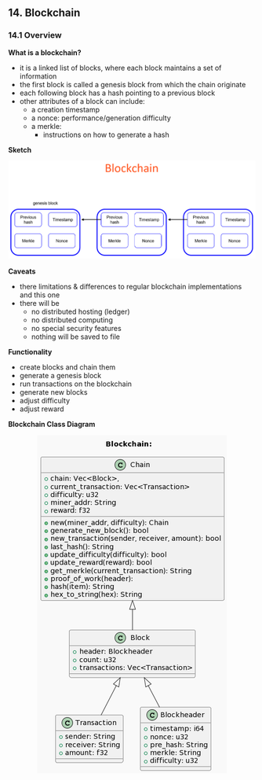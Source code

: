 ## 14. Blockchain

### 14.1 Overview
__What is a blockchain?__
* it is a linked list of blocks, where each block maintains a set of information
* the first block is called a genesis block from which the chain originate
* each following block has a hash pointing to a previous block
* other attributes of a block can include:
  * a creation timestamp
  * a nonce: performance/generation difficulty
  * a merkle:
    * instructions on how to generate a hash

__Sketch__

<p align="center"><img src="./14-blockchain/blockchain_sketch.PNG" ></p>

__Caveats__
* there limitations & differences to regular blockchain implementations and this one
* there will be
  * no distributed hosting (ledger)
  * no distributed computing
  * no special security features
  * nothing will be saved to file 

__Functionality__
* create blocks and chain them
* generate a genesis block
* run transactions on the blockchain
* generate new blocks
* adjust difficulty
* adjust reward

__Blockchain Class Diagram__

<p align="center"><img src="./14-blockchain/blockchain_class_diagram.png" ></p>
